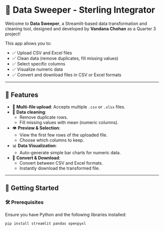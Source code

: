 # 🧹 Data Sweeper - Sterling Integrator

Welcome to **Data Sweeper**, a Streamlit-based data transformation and cleaning tool, designed and developed by **Vandana Chohan** as a Quarter 3 project!

This app allows you to:

- ✅ Upload CSV and Excel files
- ✅ Clean data (remove duplicates, fill missing values)
- ✅ Select specific columns
- ✅ Visualize numeric data
- ✅ Convert and download files in CSV or Excel formats

---

## 🌟 Features

- 📂 **Multi-file upload**: Accepts multiple `.csv` or `.xlsx` files.
- 🧼 **Data cleaning**:
  - Remove duplicate rows.
  - Fill missing values with mean (numeric columns).
- 👁 **Preview & Selection**:
  - View the first few rows of the uploaded file.
  - Choose which columns to keep.
- 📊 **Data Visualization**:
  - Auto-generate simple bar charts for numeric data.
- 🔁 **Convert & Download**:
  - Convert between CSV and Excel formats.
  - Instantly download the transformed file.

---

## 🚀 Getting Started

### 🛠 Prerequisites

Ensure you have Python and the following libraries installed:

```bash
pip install streamlit pandas openpyxl
